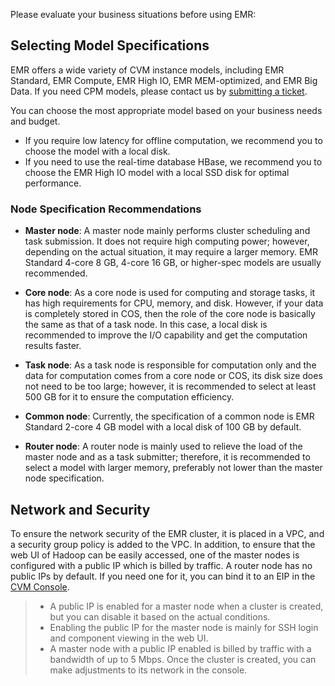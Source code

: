 Please evaluate your business situations before using EMR:

## Selecting Model Specifications
EMR offers a wide variety of CVM instance models, including EMR Standard, EMR Compute, EMR High IO, EMR MEM-optimized, and EMR Big Data. If you need CPM models, please contact us by [submitting a ticket](https://console.cloud.tencent.com/workorder/category).

You can choose the most appropriate model based on your business needs and budget.
- If you require low latency for offline computation, we recommend you to choose the model with a local disk.
- If you need to use the real-time database HBase, we recommend you to choose the EMR High IO model with a local SSD disk for optimal performance.

### Node Specification Recommendations
- **Master node**: A master node mainly performs cluster scheduling and task submission. It does not require high computing power; however, depending on the actual situation, it may require a larger memory. EMR Standard 4-core 8 GB, 4-core 16 GB, or higher-spec models are usually recommended.

- **Core node**: As a core node is used for computing and storage tasks, it has high requirements for CPU, memory, and disk. However, if your data is completely stored in COS, then the role of the core node is basically the same as that of a task node. In this case, a local disk is recommended to improve the I/O capability and get the computation results faster.

- **Task node**: As a task node is responsible for computation only and the data for computation comes from a core node or COS, its disk size does not need to be too large; however, it is recommended to select at least 500 GB for it to ensure the computation efficiency.

- **Common node**: Currently, the specification of a common node is EMR Standard 2-core 4 GB model with a local disk of 100 GB by default.

- **Router node**: A router node is mainly used to relieve the load of the master node and as a task submitter; therefore, it is recommended to select a model with larger memory, preferably not lower than the master node specification.

## Network and Security
To ensure the network security of the EMR cluster, it is placed in a VPC, and a security group policy is added to the VPC. In addition, to ensure that the web UI of Hadoop can be easily accessed, one of the master nodes is configured with a public IP which is billed by traffic. A router node has no public IPs by default. If you need one for it, you can bind it to an EIP in the [CVM Console](https://console.cloud.tencent.com/cvm/eip).

>
>- A public IP is enabled for a master node when a cluster is created, but you can disable it based on the actual conditions.
>- Enabling the public IP for the master node is mainly for SSH login and component viewing in the web UI.
>- A master node with a public IP enabled is billed by traffic with a bandwidth of up to 5 Mbps. Once the cluster is created, you can make adjustments to its network in the console.
